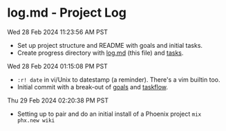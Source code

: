 # log.md - Project Log

Wed 28 Feb 2024 11:23:56 AM PST
* Set up project structure and README with goals and initial tasks.
* Create progress directory with [log.md](./log.md) (this file) and [tasks](./tasks.md).

Wed 28 Feb 2024 01:15:08 PM PST
* `:r! date` in vi/Unix to datestamp (a reminder). There's a vim builtin too.
* Initial commit with a break-out of [goals](../goals.md) and [taskflow](../taskflow.md).

Thu 29 Feb 2024 02:20:38 PM PST
* Setting up to pair and do an initial install of a Phoenix project `mix phx.new wiki`
